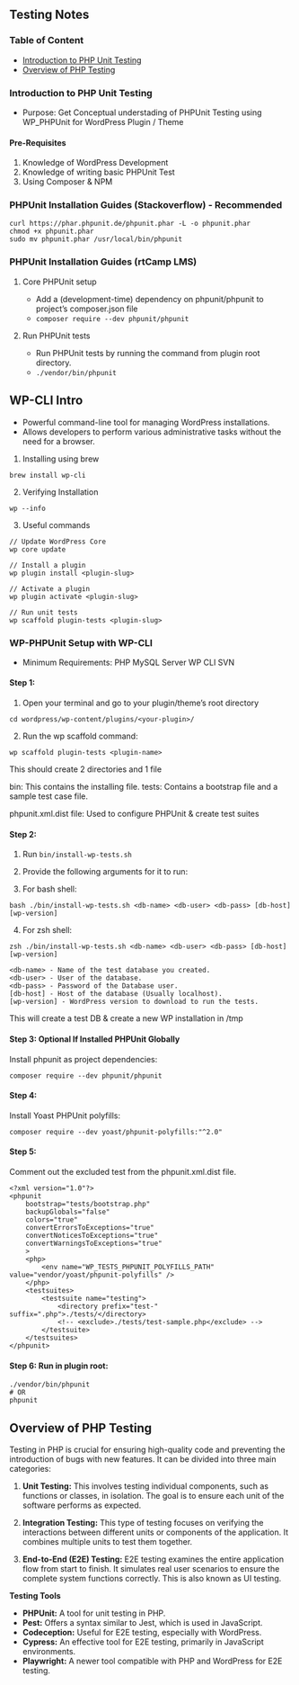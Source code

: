 ## Testing Notes

### Table of Content
- [Introduction to PHP Unit Testing](#introduction-to-php-unit-testing)
- [Overview of PHP Testing](#overview-of-php-testing)

### Introduction to PHP Unit Testing

- Purpose: Get Conceptual understading of PHPUnit Testing using WP_PHPUnit for WordPress Plugin / Theme

#### Pre-Requisites

1. Knowledge of WordPress Development
2. Knowledge of writing basic PHPUnit Test
3. Using Composer & NPM

### PHPUnit Installation Guides (Stackoverflow) - Recommended
```
curl https://phar.phpunit.de/phpunit.phar -L -o phpunit.phar
chmod +x phpunit.phar
sudo mv phpunit.phar /usr/local/bin/phpunit
```

### PHPUnit Installation Guides (rtCamp LMS)

1. Core PHPUnit setup
    - Add a (development-time) dependency on phpunit/phpunit to project’s composer.json file 
    - `composer require --dev phpunit/phpunit`

2. Run PHPUnit tests 
    - Run PHPUnit tests by running the command from plugin root directory.
    -  `./vendor/bin/phpunit`

## WP-CLI Intro
- Powerful command-line tool for managing WordPress installations. 
- Allows developers to perform various administrative tasks without the need for a browser.

1. Installing using brew
```
brew install wp-cli
```

2. Verifying Installation
```
wp --info
```

3. Useful commands
```
// Update WordPress Core
wp core update
 
// Install a plugin
wp plugin install <plugin-slug>
 
// Activate a plugin
wp plugin activate <plugin-slug>
 
// Run unit tests
wp scaffold plugin-tests <plugin-slug>
```

### WP-PHPUnit Setup with WP-CLI

- Minimum Requirements:
    PHP
    MySQL Server
    WP CLI
    SVN

#### Step 1:
1. Open your terminal and go to your plugin/theme’s root directory

```
cd wordpress/wp-content/plugins/<your-plugin>/
```

2. Run the wp scaffold command:

```
wp scaffold plugin-tests <plugin-name>
```

This should create 2 directories and 1 file

bin: This contains the installing file.
tests: Contains a bootstrap file and a sample test case file.

phpunit.xml.dist file: Used to configure PHPUnit & create test suites

#### Step 2:
1. Run `bin/install-wp-tests.sh`

2. Provide the following arguments for it to run:

3. For bash shell:

```
bash ./bin/install-wp-tests.sh <db-name> <db-user> <db-pass> [db-host] [wp-version]
```

4. For zsh shell:
```
zsh ./bin/install-wp-tests.sh <db-name> <db-user> <db-pass> [db-host] [wp-version]
```

```
<db-name> - Name of the test database you created.
<db-user> - User of the database.
<db-pass> - Password of the Database user.
[db-host] - Host of the database (Usually localhost).
[wp-version] - WordPress version to download to run the tests.
```

This will create a test DB & create a new WP installation in /tmp

#### Step 3: Optional If Installed PHPUnit Globally
Install phpunit as project dependencies:
```
composer require --dev phpunit/phpunit
```

#### Step 4:
Install Yoast PHPUnit polyfills:
```
composer require --dev yoast/phpunit-polyfills:"^2.0"
```

#### Step 5:
Comment out the excluded test from the phpunit.xml.dist file.
```
<?xml version="1.0"?>
<phpunit
	bootstrap="tests/bootstrap.php"
	backupGlobals="false"
	colors="true"
	convertErrorsToExceptions="true"
	convertNoticesToExceptions="true"
	convertWarningsToExceptions="true"
	>
	<php>
		<env name="WP_TESTS_PHPUNIT_POLYFILLS_PATH" value="vendor/yoast/phpunit-polyfills" />
	</php>
	<testsuites>
		<testsuite name="testing">
			<directory prefix="test-" suffix=".php">./tests/</directory>
			<!-- <exclude>./tests/test-sample.php</exclude> -->
		</testsuite>
	</testsuites>
</phpunit>
```

#### Step 6: Run in plugin root:
```
./vendor/bin/phpunit 
# OR
phpunit
```

## Overview of PHP Testing

Testing in PHP is crucial for ensuring high-quality code and preventing the introduction of bugs with new features. It can be divided into three main categories:

1. **Unit Testing:** This involves testing individual components, such as functions or classes, in isolation. The goal is to ensure each unit of the software performs as expected.

2. **Integration Testing:** This type of testing focuses on verifying the interactions between different units or components of the application. It combines multiple units to test them together.

3. **End-to-End (E2E) Testing:** E2E testing examines the entire application flow from start to finish. It simulates real user scenarios to ensure the complete system functions correctly. This is also known as UI testing.

**Testing Tools**

- **PHPUnit:** A tool for unit testing in PHP.
- **Pest:** Offers a syntax similar to Jest, which is used in JavaScript.
- **Codeception:** Useful for E2E testing, especially with WordPress.
- **Cypress:** An effective tool for E2E testing, primarily in JavaScript environments.
- **Playwright:** A newer tool compatible with PHP and WordPress for E2E testing.